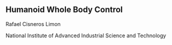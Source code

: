 Humanoid Whole Body Control
---------------------------

Rafael Cisneros Limon

National Institute of Advanced Industrial Science and Technology